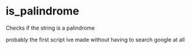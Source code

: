 # is_palindrome
Checks if the string is a palindrome

probably the first script ive made without having to search google at all
